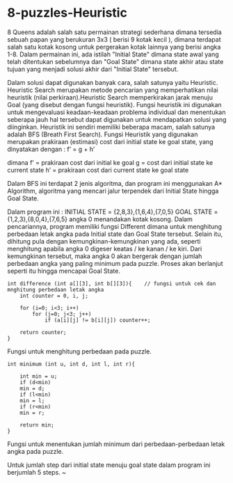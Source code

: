 # 8-puzzles-Heuristic

8 Queens adalah salah satu permainan strategi sederhana dimana tersedia sebuah papan yang berukuran 3x3 ( berisi 9 kotak kecil ), 
dimana terdapat salah satu kotak kosong untuk pergerakan kotak lainnya yang berisi angka 1-8. 
Dalam permainan ini, ada istilah "Initial State" dimana state awal yang telah ditentukan sebelumnya dan "Goal State" dimana state akhir atau state tujuan yang menjadi solusi akhir dari "Initial State" tersebut.

Dalam solusi dapat digunakan banyak cara, salah satunya yaitu Heuristic. Heuristic Search merupakan metode pencarian yang memperhatikan nilai heuristik (nilai perkiraan).Heuristic Search memperkirakan jarak menuju Goal (yang disebut dengan fungsi heuristik).
Fungsi heuristik ini digunakan untuk mengevaluasi keadaan-keadaan problema individual dan menentukan seberapa jauh hal tersebut dapat digunakan untuk mendapatkan solusi yang diinginkan.
Heuristik ini sendiri memiliki beberapa macam, salah satunya adalah BFS (Breath First Search). Fungsi Heuristik yang digunakan merupakan prakiraan (estimasi) cost dari initial state ke goal state, yang dinyatakan dengan :
f’ = g + h’

dimana f’ = prakiraan cost dari initial ke goal
g = cost dari initial state ke current state
h’ = prakiraan cost dari current state ke goal state

Dalam BFS ini terdapat 2 jenis algoritma, dan program ini menggunakan A* Algorithm, algoritma yang mencari jalur terpendek dari Initial State hingga Goal State.

Dalam program ini   : 
INITIAL STATE  = {2,8,3},{1,6,4},{7,0,5}
GOAL STATE     = {1,2,3},{8,0,4},{7,6,5}
angka 0 menandakan kotak kosong. 
Dalam pencariannya, program memiliki fungsi Different dimana untuk menghitung perbedaan letak angka pada Initial state dan Goal State tersebut. Selain itu, dihitung pula dengan kemungkinan-kemungkinan yang ada, seperti menghitung apabila angka 0 digeser keatas / ke kanan / ke kiri. Dari kemungkinan tersebut, maka angka 0 akan bergerak dengan jumlah perbedaan angka yang paling minimum pada puzzle. Proses akan berlanjut seperti itu hingga mencapai Goal State. 

```
int difference (int a[][3], int b[][3]){	// fungsi untuk cek dan mnghitung perbedaan letak angka
	int counter = 0, i, j;
	
	for (i=0; i<3; i++)
		for (j=0; j<3; j++)
			if (a[i][j] != b[i][j])	counter++;

	return counter;
}
```
Fungsi untuk menghitung perbedaan pada puzzle.

```
int minimum (int u, int d, int l, int r){
	
	int min = u;
	if (d<min)
	min = d;
	if (l<min)
	min = l;
	if (r<min)
	min = r;
	
	return min;
}
```
Fungsi untuk menentukan jumlah minimum dari perbedaan-perbedaan letak angka pada puzzle. 

Untuk jumlah step dari initial state menuju goal state dalam program ini berjumlah 5 steps. 
~
